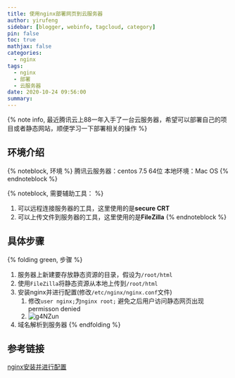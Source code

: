 ```yaml
---
title: 使用nginx部署网页到云服务器
author: yirufeng
sidebar: [blogger, webinfo, tagcloud, category]
pin: false
toc: true
mathjax: false
categories:
  - nginx
tags:
  - nginx
  - 部署
  - 云服务器
date: 2020-10-24 09:56:00
summary:
--- 
```


{% note info, 最近腾讯云上88一年入手了一台云服务器，希望可以部署自己的项目或者静态网站，顺便学习一下部署相关的操作 %}

## 环境介绍
{% noteblock, 环境 %}
腾讯云服务器：centos 7.5 64位
本地环境：Mac OS
{% endnoteblock %}

<!-- more -->


{% noteblock, 需要辅助工具： %}
1. 可以远程连接服务器的工具，这里使用的是**secure CRT**
2. 可以上传文件到服务器的工具，这里使用的是**FileZilla**
{% endnoteblock %}

## 具体步骤
{% folding green, 步骤 %}
1. 服务器上新建要存放静态资源的目录，假设为`/root/html`
2. 使用`FileZilla`将静态资源从本地上传到`/root/html`
3. 安装nginx并进行配置(修改`/etc/nginx/nginx.conf`文件)
   1. 修改`user nginx;`为`nginx root;` 避免之后用户访问静态网页出现permisson denied
   2. ![g4NZun](https://cdn.jsdelivr.net/gh/sivanWu0222/ImageHosting@master/uPic/g4NZun.png)
4. 域名解析到服务器
{% endfolding %}


## 参考链接
[nginx安装并进行配置](https://blog.csdn.net/gudada010/article/details/105558987)


